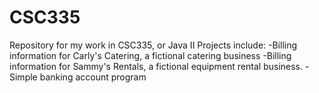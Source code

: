 # CSC335
Repository for my work in CSC335, or Java II
Projects include:
-Billing information for Carly's Catering, a fictional catering business
-Billing information for Sammy's Rentals, a fictional equipment rental business.
-Simple banking account program
